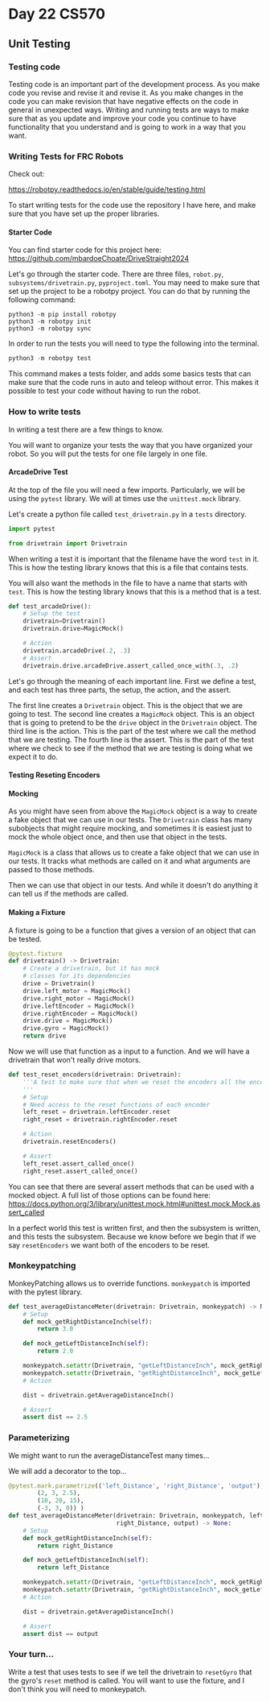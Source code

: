 [comment]: render
# Day 22 CS570
## Unit Testing

### Testing code

Testing code is an important part of the development process. As you make code you revise and revise it and revise it. 
As you make changes in the code you can make revision that have negative effects on the code in general in unexpected ways.
Writing and running tests are ways to make sure that as you update and improve your code you continue to have functionality
that you understand and is going to work in a way that you want. 

### Writing Tests for FRC Robots

Check out: 

https://robotpy.readthedocs.io/en/stable/guide/testing.html

To start writing tests for the code use the repository I have here, 
and make sure that you have set up the proper libraries.

#### Starter Code

You can find starter code for this project here: https://github.com/mbardoeChoate/DriveStraight2024


Let's go through the starter code. There are three files, `robot.py`, `subsystems/drivetrain.py`, `pyproject.toml`.
You may need to make sure that set up the project to be a robotpy project. You can do that by running the following command:

```commandline
python3 -m pip install robotpy
python3 -m robotpy init
python3 -m robotpy sync
```

In order to run the tests you will need to type the following into the terminal.

```python
python3 -m robotpy test   
```
This command makes a tests folder, and adds some basics tests that can make sure that 
the code runs in auto and teleop without error. This makes it possible to test your code
without having to run the robot.

### How to write tests

In writing a test there are a few things to know. 

You will want to organize your tests the way that you have organized your robot. So you will put the tests for one file 
largely in one file.



#### ArcadeDrive Test

At the top of the file you will need a few imports. Particularly, we will be 
using the `pytest` library. We will at times use the `unittest.mock` library.

Let's create a python file called `test_drivetrain.py` in a `tests` directory.


```python
import pytest

from drivetrain import Drivetrain
```
When writing a test it is important that the filename have the word `test` in it. This is how the testing library knows that
this is a file that contains tests.

You will also want the methods in the file to have a name that starts with `test`. This is how the testing library knows that
this is a method that is a test.


```python
def test_arcadeDrive():
    # Setup the test
    drivetrain=Drivetrain()
    drivetrain.drive=MagicMock()

    # Action
    drivetrain.arcadeDrive(.2, .3)
    # Assert
    drivetrain.drive.arcadeDrive.assert_called_once_with(.3, .2)

```

Let's go through the meaning of each important line. 
First we define a test, and each test has three parts, the setup, the action, and the assert.

The first line creates a `Drivetrain` object. This is the object that we are going to test.
The second line creates a `MagicMock` object. This is an object that is going to pretend to be the `drive` object in the `Drivetrain` object.
The third line is the action. This is the part of the test where we call the method that we are testing.
The fourth line is the assert. This is the part of the test where we check to see if the method that we are testing is doing what we expect it to do.

#### Testing Reseting Encoders



#### Mocking

As you might have seen from above the `MagicMock` object is a way to create a fake object that we can use in our tests.
The `Drivetrain` class has many subobjects that might require mocking, and sometimes it is easiest
just to mock the whole object once, and then use that object in the tests.


`MagicMock` is a class that allows us to create a fake object that we can use in our tests.
It tracks what methods are called on it and what arguments are passed to those methods.

Then we can use that object in our tests. And while it doesn't do anything it can tell us if the methods are called.



#### Making a Fixture

A fixture is going to be a function that gives a version of an object that can be tested.

```python
@pytest.fixture
def drivetrain() -> Drivetrain:
    # Create a drivetrain, but it has mock
    # classes for its dependencies
    drive = Drivetrain()
    drive.left_motor = MagicMock()
    drive.right_motor = MagicMock()
    drive.leftEncoder = MagicMock()
    drive.rightEncoder = MagicMock()
    drive.drive = MagicMock()
    drive.gyro = MagicMock()
    return drive
```

Now we will use that function as a input to a function. And we will have a drivetrain that won't really drive motors.

```python
def test_reset_encoders(drivetrain: Drivetrain):
    '''A test to make sure that when we reset the encoders all the encoders are reset.
    '''
    # Setup
    # Need access to the reset functions of each encoder
    left_reset = drivetrain.leftEncoder.reset
    right_reset = drivetrain.rightEncoder.reset

    # Action
    drivetrain.resetEncoders()

    # Assert
    left_reset.assert_called_once()
    right_reset.assert_called_once()
```

You can see that there are several assert methods that can be used with a mocked object. 
A full list of those options can be found here: https://docs.python.org/3/library/unittest.mock.html#unittest.mock.Mock.assert_called

In a perfect world this test is written first, and then the subsystem is written, and this tests
the subsystem. Because we know before we begin that if we say `resetEncoders` we want both of the
encoders to be reset.

### Monkeypatching

MonkeyPatching allows us to override functions. 
`monkeypatch` is imported with the pytest library.


```python
def test_averageDistanceMeter(drivetrain: Drivetrain, monkeypatch) -> None:
    # Setup
    def mock_getRightDistanceInch(self):
        return 3.0

    def mock_getLeftDistanceInch(self):
        return 2.0

    monkeypatch.setattr(Drivetrain, "getLeftDistanceInch", mock_getRightDistanceInch)
    monkeypatch.setattr(Drivetrain, "getRightDistanceInch", mock_getLeftDistanceInch)
    # Action

    dist = drivetrain.getAverageDistanceInch()

    # Assert
    assert dist == 2.5
```

### Parameterizing

We might want to run the averageDistanceTest many times...

We will add a decorator to the top...

```python
@pytest.mark.parametrize(('left_Distance', 'right_Distance', 'output'), (
        (2, 3, 2.5),
        (10, 20, 15),
        (-3, 3, 0)) )
def test_averageDistanceMeter(drivetrain: Drivetrain, monkeypatch, left_Distance,
                              right_Distance, output) -> None:
    # Setup
    def mock_getRightDistanceInch(self):
        return right_Distance

    def mock_getLeftDistanceInch(self):
        return left_Distance

    monkeypatch.setattr(Drivetrain, "getLeftDistanceInch", mock_getRightDistanceInch)
    monkeypatch.setattr(Drivetrain, "getRightDistanceInch", mock_getLeftDistanceInch)
    # Action

    dist = drivetrain.getAverageDistanceInch()

    # Assert
    assert dist == output
```


### Your turn...

Write a test that uses tests to see if we tell the drivetrain to `resetGyro` that the
gyro's `reset` method is called. You will want to use the fixture, and I don't think you
will need to monkeypatch.


